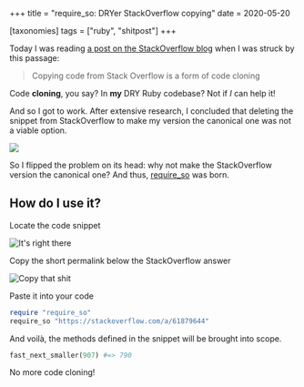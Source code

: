 +++
title = "require_so: DRYer StackOverflow copying"
date = 2020-05-20

[taxonomies]
tags = ["ruby", "shitpost"]
+++

Today I was reading [a post on the StackOverflow blog](https://stackoverflow.blog/2020/05/20/good-coders-borrow-great-coders-steal/?cb=1)
when I was struck by this passage:

> Copying code from Stack Overflow is a form of code cloning

Code **cloning**, you say? In **my** DRY Ruby codebase? Not if *I* can help it!

And so I got to work. After extensive research, I concluded that deleting the snippet from StackOverflow
to make my version the canonical one was not a viable option.

![](how-to-delete.jpg)

So I flipped the problem on its head: why not make the StackOverflow version the canonical one?
And thus, [require_so](https://github.com/steinuil/require_so) was born.

## How do I use it?

Locate the code snippet

![It's right there](answer.jpg)

Copy the short permalink below the StackOverflow answer

![Copy that shit](share.jpg)

Paste it into your code

```ruby
require "require_so"
require_so "https://stackoverflow.com/a/61879644"
```

And voilà, the methods defined in the snippet will be brought into scope.

```ruby
fast_next_smaller(907) #=> 790
```

No more code cloning!

